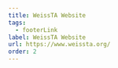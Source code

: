 ```yaml
---
title: WeissTA Website
tags:
  - footerLink
label: WeissTA Website
url: https://www.weissta.org/
order: 2
---
```

